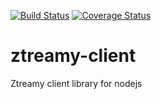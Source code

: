 [![Build Status](https://travis-ci.org/juanramb/ztreamy-client.svg)](https://travis-ci.org/juanramb/ztreamy-client) [![Coverage Status](https://coveralls.io/repos/juanramb/ztreamy-client/badge.svg?branch=master&service=github)](https://coveralls.io/github/juanramb/ztreamy-client?branch=master)
# ztreamy-client
Ztreamy client library for nodejs
